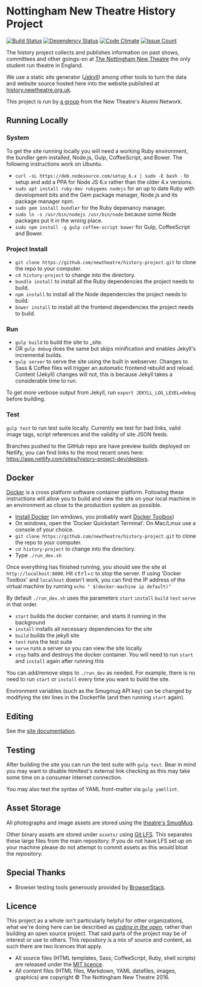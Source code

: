 # Nottingham New Theatre History Project

[![Build Status](https://travis-ci.org/newtheatre/history-project.svg?branch=master)](https://travis-ci.org/newtheatre/history-project)
[![Dependency Status](https://gemnasium.com/newtheatre/history-project.svg)](https://gemnasium.com/newtheatre/history-project)
[![Code Climate](https://codeclimate.com/github/newtheatre/history-project/badges/gpa.svg)](https://codeclimate.com/github/newtheatre/history-project)
[![Issue Count](https://codeclimate.com/github/newtheatre/history-project/badges/issue_count.svg)](https://codeclimate.com/github/newtheatre/history-project)

The history project collects and publishes information on past shows, committees and other goings-on at [The Nottingham New Theatre](http://newtheatre.org.uk) the only student run theatre in England.

We use a static site generator ([Jekyll](jekyllrb.com)) among other tools to turn the data and website source hosted here into the website published at [history.newtheatre.org.uk](https://history.newtheatre.org.uk).

This project is run by [a group](https://history.newtheatre.org.uk/humans.txt) from the New Theatre's Alumni Network.

## Running Locally

### System

To get the site running locally you will need a working Ruby environment, the bundler gem installed, Node.js, Gulp, CoffeeScript, and Bower. The following instructions work on Ubuntu.

- `curl -sL https://deb.nodesource.com/setup_6.x | sudo -E bash -` to setup and add a PPA for Node JS 6.x rather than the older 4.x versions.
- `sudo apt install ruby-dev rubygems nodejs` for an up to date Ruby with development bits and the Gem package manager, Node.js and its package manager npm.
- `sudo gem install bundler` for the Ruby depenancy manager.
- `sudo ln -s /usr/bin/nodejs /usr/bin/node` because some Node packages put it in the wrong place.
- `sudo npm install -g gulp coffee-script bower` for Gulp, CoffeeScript and Bower.

### Project Install

- `git clone https://github.com/newtheatre/history-project.git` to clone the repo to your computer.
- `cd history-project` to change into the directory.
- `bundle install` to install all the Ruby dependencies the project needs to build.
- `npm install` to install all the Node dependencies the project needs to build.
- `bower install` to install all the frontend dependencies the project needs to build.

### Run

- `gulp build` to build the site to _site.
- OR `gulp debug` does the same but skips minification and enables Jekyll's incremental builds.
- `gulp server` to serve the site using the built in webserver. Changes to Sass & Coffee files will trigger an automatic frontend rebuild and reload. Content (Jekyll) changes will not, this is because Jekyll takes a considerable time to run.

To get more verbose output from Jekyll, run `export JEKYLL_LOG_LEVEL=debug` before building.

### Test

`gulp test` to run test suite locally. Currently we test for bad links, valid image tags, script references and the validity of site JSON feeds.

Branches pushed to the GitHub repo are have preview builds deployed on Netlify, you can find links to the most recent ones here: <https://app.netlify.com/sites/history-project-dev/deploys>.

## Docker

[Docker](https://www.docker.com) is a cross platform software container platform. Following these instructions will allow you to build
and view the site on your local machine in an environment as close to the production system as possible.

- [Install Docker](https://www.docker.com/community-edition) (on windows, you probably want [Docker Toolbox](https://www.docker.com/products/docker-toolbox))
- On windows, open the 'Docker Quickstart Terminal'. On Mac/Linux use a console of your choice.
- `git clone https://github.com/newtheatre/history-project.git` to clone the repo to your computer.
- `cd history-project` to change into the directory.
- Type `./run_dev.sh`

Once everything has finished running, you should see the site at `http://localhost:8000`. Hit
<kbd>ctrl</kbd>+<kbd>c</kbd> to stop the server. If using 'Docker Toolbox' and `localhost` doesn't work, you can find the IP address of the virtual machine by running `echo " $(docker-machine ip default)"`

By default `./run_dev.sh` uses the parameters `start` `install` `build` `test` `serve` in that order.

- `start` builds the docker container, and starts it running in the background
- `install` installs all necessary dependencies for the site
- `build` builds the jekyll site
- `test` runs the test suite
- `serve` runs a server so you can view the site locally
- `stop` halts and destroys the docker container. You will need to run `start` and `install` again after running this

You can add/remove steps to `./run_dev` as needed. For example, there is no need to run `start` or `install`
every time you want to build the site.

Environment variables (such as the Smugmug API key) can be changed by modifying the `ENV` lines in the Dockerfile (and then running `start` again).

## Editing

See the [site documentation](https://history.newtheatre.org.uk/docs/).

## Testing

After building the site you can run the test suite with `gulp test`. Bear in mind you may want to disable htmltest's external link checking as this may take some time on a consumer internet connection.

You may also test the syntax of YAML front-matter via `gulp yamllint`.

## Asset Storage

All photographs and image assets are stored using the [theatre's SmugMug](https://photos.newtheatre.org.uk/).

Other binary assets are stored under `assets/` using [Git LFS](https://git-lfs.github.com/). This separates these large files from the main repository. If you do not have LFS set up on your machine please do not attempt to commit assets as this would bloat the repository.

## Special Thanks

- Browser testing tools generously provided by [BrowserStack](https://www.browserstack.com/).

## Licence

This project as a whole isn't particularly helpful for other organizations, what we're doing here can be described as [*coding in the open*](https://gds.blog.gov.uk/2012/10/12/coding-in-the-open/), rather than building an open source project. That said parts of the project may be of interest or use to others. This repository is a mix of source and content, as such there are two licences that apply.

- All source files (HTML templates, Sass, CoffeeScript, Ruby, shell scripts) are released under the [MIT licence](https://github.com/newtheatre/history-project/blob/master/LICENCE).
- All content files (HTML files, Markdown, YAML datafiles, images, graphics) are copyright © The Nottingham New Theatre 2016.

